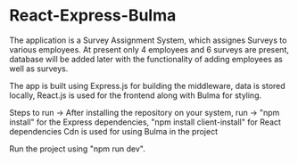 # React-Express-Bulma
The application is a Survey Assignment System, which assignes Surveys to various employees.
At present only 4 employees and 6 surveys are present, database will be added later with the functionality of adding employees as well as surveys.

The app is built using Express.js for building the middleware, data is stored locally, React.js is used for the frontend along with Bulma for styling.

Steps to run ->
After installing the repository on your system, run ->
"npm install" for the Express dependencies,
"npm install client-install" for React dependencies
Cdn is used for using Bulma in the project

Run the project using "npm run dev".
